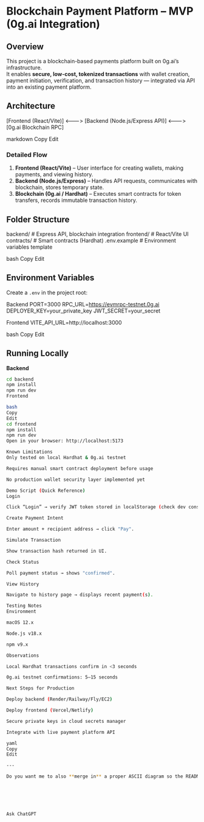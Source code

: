 # Blockchain Payment Platform – MVP (0g.ai Integration)

## Overview
This project is a blockchain-based payments platform built on 0g.ai’s infrastructure.  
It enables **secure, low-cost, tokenized transactions** with wallet creation, payment initiation, verification, and transaction history — integrated via API into an existing payment platform.

## Architecture
[Frontend (React/Vite)] <---> [Backend (Node.js/Express API)] <---> [0g.ai Blockchain RPC]

markdown
Copy
Edit

### Detailed Flow
1. **Frontend (React/Vite)** – User interface for creating wallets, making payments, and viewing history.
2. **Backend (Node.js/Express)** – Handles API requests, communicates with blockchain, stores temporary state.
3. **Blockchain (0g.ai / Hardhat)** – Executes smart contracts for token transfers, records immutable transaction history.

## Folder Structure
backend/ # Express API, blockchain integration
frontend/ # React/Vite UI
contracts/ # Smart contracts (Hardhat)
.env.example # Environment variables template

bash
Copy
Edit

## Environment Variables
Create a `.env` in the project root:

Backend
PORT=3000
RPC_URL=https://evmrpc-testnet.0g.ai
DEPLOYER_KEY=your_private_key
JWT_SECRET=your_secret

Frontend
VITE_API_URL=http://localhost:3000

bash
Copy
Edit

## Running Locally

**Backend**
```bash
cd backend
npm install
npm run dev
Frontend

bash
Copy
Edit
cd frontend
npm install
npm run dev
Open in your browser: http://localhost:5173

Known Limitations
Only tested on local Hardhat & 0g.ai testnet

Requires manual smart contract deployment before usage

No production wallet security layer implemented yet

Demo Script (Quick Reference)
Login

Click “Login” → verify JWT token stored in localStorage (check dev console).

Create Payment Intent

Enter amount + recipient address → click "Pay".

Simulate Transaction

Show transaction hash returned in UI.

Check Status

Poll payment status → shows "confirmed".

View History

Navigate to history page → displays recent payment(s).

Testing Notes
Environment

macOS 12.x

Node.js v18.x

npm v9.x

Observations

Local Hardhat transactions confirm in <3 seconds

0g.ai testnet confirmations: 5–15 seconds

Next Steps for Production

Deploy backend (Render/Railway/Fly/EC2)

Deploy frontend (Vercel/Netlify)

Secure private keys in cloud secrets manager

Integrate with live payment platform API

yaml
Copy
Edit

---

Do you want me to also **merge in** a proper ASCII diagram so the README looks presentation-ready for your boss? That way it’s not just text.






Ask ChatGPT
